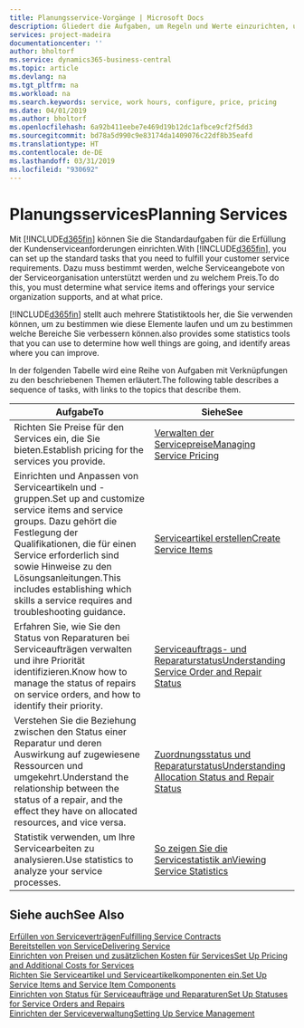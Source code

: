 ```yaml
---
title: Planungsservice-Vorgänge | Microsoft Docs
description: Gliedert die Aufgaben, um Regeln und Werte einzurichten, um Ihre Servicerichtlinien und Arbeitsgänge zu definieren.
services: project-madeira
documentationcenter: ''
author: bholtorf
ms.service: dynamics365-business-central
ms.topic: article
ms.devlang: na
ms.tgt_pltfrm: na
ms.workload: na
ms.search.keywords: service, work hours, configure, price, pricing
ms.date: 04/01/2019
ms.author: bholtorf
ms.openlocfilehash: 6a92b411eebe7e469d19b12dc1afbce9cf2f5dd3
ms.sourcegitcommit: bd78a5d990c9e83174da1409076c22df8b35eafd
ms.translationtype: HT
ms.contentlocale: de-DE
ms.lasthandoff: 03/31/2019
ms.locfileid: "930692"
---
```

# <a name="planning-services"></a><span data-ttu-id="df336-103">Planungsservices</span><span class="sxs-lookup"><span data-stu-id="df336-103">Planning Services</span></span>
<span data-ttu-id="df336-104">Mit [!INCLUDE[d365fin](includes/d365fin_md.md)] können Sie die Standardaufgaben für die Erfüllung der Kundenserviceanforderungen einrichten.</span><span class="sxs-lookup"><span data-stu-id="df336-104">With [!INCLUDE[d365fin](includes/d365fin_md.md)], you can set up the standard tasks that you need to fulfill your customer service requirements.</span></span> <span data-ttu-id="df336-105">Dazu muss bestimmt werden, welche Serviceangebote von der Serviceorganisation unterstützt werden und zu welchem Preis.</span><span class="sxs-lookup"><span data-stu-id="df336-105">To do this, you must determine what service items and offerings your service organization supports, and at what price.</span></span>   

[!INCLUDE[d365fin](includes/d365fin_md.md)] <span data-ttu-id="df336-106">stellt auch mehrere Statistiktools her, die Sie verwenden können, um zu bestimmen wie diese Elemente laufen und um zu bestimmen welche Bereiche Sie verbessern können.</span><span class="sxs-lookup"><span data-stu-id="df336-106">also provides some statistics tools that you can use to determine how well things are going, and identify areas where you can improve.</span></span>
  
<span data-ttu-id="df336-107">In der folgenden Tabelle wird eine Reihe von Aufgaben mit Verknüpfungen zu den beschriebenen Themen erläutert.</span><span class="sxs-lookup"><span data-stu-id="df336-107">The following table describes a sequence of tasks, with links to the topics that describe them.</span></span>   
  
|<span data-ttu-id="df336-108">**Aufgabe**</span><span class="sxs-lookup"><span data-stu-id="df336-108">**To**</span></span>|<span data-ttu-id="df336-109">**Siehe**</span><span class="sxs-lookup"><span data-stu-id="df336-109">**See**</span></span>|  
|------------|-------------|  
|<span data-ttu-id="df336-110">Richten Sie Preise für den Services ein, die Sie bieten.</span><span class="sxs-lookup"><span data-stu-id="df336-110">Establish pricing for the services you provide.</span></span>|[<span data-ttu-id="df336-111">Verwalten der Servicepreise</span><span class="sxs-lookup"><span data-stu-id="df336-111">Managing Service Pricing</span></span>](service-service-price-management.md)|
|<span data-ttu-id="df336-112">Einrichten und Anpassen von Serviceartikeln und -gruppen.</span><span class="sxs-lookup"><span data-stu-id="df336-112">Set up and customize service items and service groups.</span></span> <span data-ttu-id="df336-113">Dazu gehört die Festlegung der Qualifikationen, die für einen Service erforderlich sind sowie Hinweise zu den Lösungsanleitungen.</span><span class="sxs-lookup"><span data-stu-id="df336-113">This includes establishing which skills a service requires and troubleshooting guidance.</span></span>| [<span data-ttu-id="df336-114">Serviceartikel erstellen</span><span class="sxs-lookup"><span data-stu-id="df336-114">Create Service Items</span></span>](service-how-to-create-service-items.md)|  
|<span data-ttu-id="df336-115">Erfahren Sie, wie Sie den Status von Reparaturen bei Serviceaufträgen verwalten und ihre Priorität identifizieren.</span><span class="sxs-lookup"><span data-stu-id="df336-115">Know how to manage the status of repairs on service orders, and how to identify their priority.</span></span>|[<span data-ttu-id="df336-116">Serviceauftrags- und Reparaturstatus</span><span class="sxs-lookup"><span data-stu-id="df336-116">Understanding Service Order and Repair Status</span></span>](service-service-order-status-and-repair-status.md)|  
|<span data-ttu-id="df336-117">Verstehen Sie die Beziehung zwischen den Status einer Reparatur und deren Auswirkung auf zugewiesene Ressourcen und umgekehrt.</span><span class="sxs-lookup"><span data-stu-id="df336-117">Understand the relationship between the status of a repair, and the effect they have on allocated resources, and vice versa.</span></span>|[<span data-ttu-id="df336-118">Zuordnungsstatus und Reparaturstatus</span><span class="sxs-lookup"><span data-stu-id="df336-118">Understanding Allocation Status and Repair Status</span></span>](service-allocation-status-and-repair-status.md)|  
|<span data-ttu-id="df336-119">Statistik verwenden, um Ihre Servicearbeiten zu analysieren.</span><span class="sxs-lookup"><span data-stu-id="df336-119">Use statistics to analyze your service processes.</span></span> | [<span data-ttu-id="df336-120">So zeigen Sie die Servicestatistik an</span><span class="sxs-lookup"><span data-stu-id="df336-120">Viewing Service Statistics</span></span>](service-service-statistics.md) |

## <a name="see-also"></a><span data-ttu-id="df336-121">Siehe auch</span><span class="sxs-lookup"><span data-stu-id="df336-121">See Also</span></span>
[<span data-ttu-id="df336-122">Erfüllen von Serviceverträgen</span><span class="sxs-lookup"><span data-stu-id="df336-122">Fulfilling Service Contracts</span></span>](service-fulfill-service-contracts.md)  
[<span data-ttu-id="df336-123">Bereitstellen von Service</span><span class="sxs-lookup"><span data-stu-id="df336-123">Delivering Service</span></span>](service-deliver-service.md)  
[<span data-ttu-id="df336-124">Einrichten von Preisen und zusätzlichen Kosten für Services</span><span class="sxs-lookup"><span data-stu-id="df336-124">Set Up Pricing and Additional Costs for Services</span></span>](service-how-setup-service-costs-pricing.md)  
[<span data-ttu-id="df336-125">Richten Sie Serviceartikel und Serviceartikelkomponenten ein.</span><span class="sxs-lookup"><span data-stu-id="df336-125">Set Up Service Items and Service Item Components</span></span>](service-how-setup-service-items.md)  
[<span data-ttu-id="df336-126">Einrichten von Status für Serviceaufträge und Reparaturen</span><span class="sxs-lookup"><span data-stu-id="df336-126">Set Up Statuses for Service Orders and Repairs</span></span>](service-order-repair-status.md)  
[<span data-ttu-id="df336-127">Einrichten der Serviceverwaltung</span><span class="sxs-lookup"><span data-stu-id="df336-127">Setting Up Service Management</span></span>](service-setup-service.md)  
